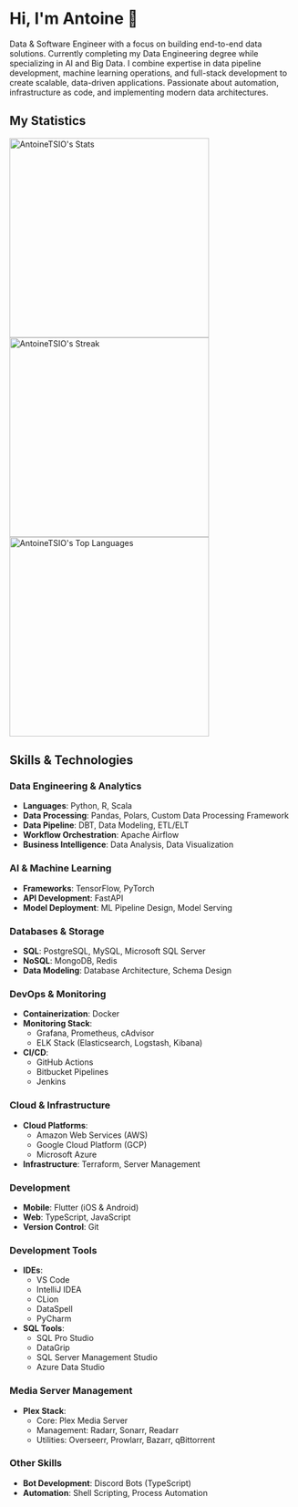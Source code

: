 # Hi, I'm Antoine 👋

Data & Software Engineer with a focus on building end-to-end data solutions. Currently completing my Data Engineering degree while specializing in AI and Big Data. I combine expertise in data pipeline development, machine learning operations, and full-stack development to create scalable, data-driven applications. Passionate about automation, infrastructure as code, and implementing modern data architectures.

## My Statistics
<img src="https://my-own-github-stats.vercel.app/api?username=AntoineTSIO&theme=transparent&show_icons=true&hide_border=false&count_private=true" alt="AntoineTSIO's Stats" width="350" />
<img src="https://github-readme-streak-stats.herokuapp.com/?user=AntoineTSIO&theme=transparent&show_icons=true&hide_border=false" alt="AntoineTSIO's Streak" width="350" />
<img src="https://my-own-github-stats.vercel.app/api/top-langs/?username=antoinetsio&size_weight=0.5&count_weight=0.5&langs_count=6&layout=donut&theme=transparent&show_icons=true&hide_border=false" alt="AntoineTSIO's Top Languages" width="350" />


## Skills & Technologies

### Data Engineering & Analytics
- **Languages**: Python, R, Scala
- **Data Processing**: Pandas, Polars, Custom Data Processing Framework
- **Data Pipeline**: DBT, Data Modeling, ETL/ELT
- **Workflow Orchestration**: Apache Airflow
- **Business Intelligence**: Data Analysis, Data Visualization

### AI & Machine Learning
- **Frameworks**: TensorFlow, PyTorch
- **API Development**: FastAPI
- **Model Deployment**: ML Pipeline Design, Model Serving

### Databases & Storage
- **SQL**: PostgreSQL, MySQL, Microsoft SQL Server
- **NoSQL**: MongoDB, Redis
- **Data Modeling**: Database Architecture, Schema Design

### DevOps & Monitoring
- **Containerization**: Docker
- **Monitoring Stack**:
  - Grafana, Prometheus, cAdvisor
  - ELK Stack (Elasticsearch, Logstash, Kibana)
- **CI/CD**:
  - GitHub Actions
  - Bitbucket Pipelines
  - Jenkins

### Cloud & Infrastructure
- **Cloud Platforms**:
  - Amazon Web Services (AWS)
  - Google Cloud Platform (GCP)
  - Microsoft Azure
- **Infrastructure**: Terraform, Server Management

### Development
- **Mobile**: Flutter (iOS & Android)
- **Web**: TypeScript, JavaScript
- **Version Control**: Git

### Development Tools
- **IDEs**:
  - VS Code
  - IntelliJ IDEA
  - CLion
  - DataSpell
  - PyCharm
- **SQL Tools**:
  - SQL Pro Studio
  - DataGrip
  - SQL Server Management Studio
  - Azure Data Studio

### Media Server Management
- **Plex Stack**:
  - Core: Plex Media Server
  - Management: Radarr, Sonarr, Readarr
  - Utilities: Overseerr, Prowlarr, Bazarr, qBittorrent

### Other Skills
- **Bot Development**: Discord Bots (TypeScript)
- **Automation**: Shell Scripting, Process Automation
